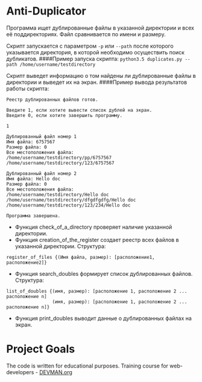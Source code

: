 # Anti-Duplicator

Программа ищет дублированные файлы в указанной директории и всех её поддиректориях.
Файл сравнивается по имени и размеру.

Скрипт запускается с параметром `-p` или `--path` после которого указывается директория, в которой необходимо осуществить поиск дубликатов. 
####Пример запуска скрипта: 
`python3.5 duplicates.py --path /home/username/testdirectory`

Скрипт выведет информацию о том найдены ли дублированные файлы в директории и выведет их на экран.
####Пример вывода результатов работы скрипта:
```
Реестр дублированных файлов готов.

Введите 1, если хотите вывести список дублей на экран.
Введите 0, если хотите завершить программу.

1

Дублированный файл номер 1
Имя файла: 6757567
Размер файла: 0
Все местоположения файла:
/home/username/testdirectory/рр/6757567
/home/username/testdirectory/123/6757567

Дублированный файл номер 2
Имя файла: Hello doc
Размер файла: 0
Все местоположения файла:
/home/username/testdirectory/Hello doc
/home/username/testdirectory/dfgdfgdfg/Hello doc
/home/username/testdirectory/123/234/Hello doc

Программа завершена.
```

* Функция check_of_a_directory проверяет наличие указанной директории.
* Функция creation_of_the_register создает реестр всех файлов в указанной директории. Структура:

```
register_of_files {(Имя файла, размер): [расположение1, расположение2]}
```

* Функция search_doubles формирует список дублированных файлов. Структура:

```
list_of_doubles {(имя, размер): [расположение 1, расположение 2 ... расположение n]
                 (имя, размер): [расположение 1, расположение 2 ... расположение n]}
 ```
 
* Функция print_doubles выводит данные о дублированных файлах на экран.

# Project Goals

The code is written for educational purposes. Training course for web-developers - [DEVMAN.org](https://devman.org)
